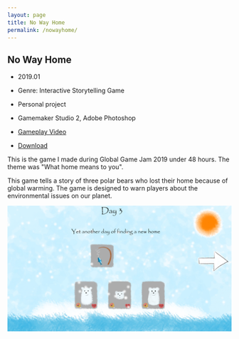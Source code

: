 ```yaml
---
layout: page
title: No Way Home
permalink: /nowayhome/
---
```


## No Way Home

 - 2019.01

 - Genre: Interactive Storytelling Game

 - Personal project

 - Gamemaker Studio 2, Adobe Photoshop

 - [Gameplay Video](https://www.youtube.com/watch?v=mSdjFybnbQs)

 - [Download](https://jingyu1999.itch.io/no-way-home)

 This is the game I made during Global Game Jam 2019 under 48 hours. The theme was "What home means to you". 
 
 This game tells a story of three polar bears who lost their home because of global warming. The game is designed to warn players about the environmental issues on our planet.

 ![](./img/NWH.jpg)